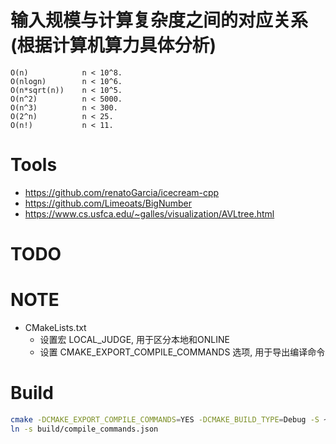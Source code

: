 # 输入规模与计算复杂度之间的对应关系(根据计算机算力具体分析)
```
O(n)            n < 10^8.
O(nlogn)        n < 10^6.
O(n*sqrt(n))    n < 10^5.
O(n^2)          n < 5000.
O(n^3)          n < 300.
O(2^n)          n < 25.
O(n!)           n < 11.
```

# Tools
* https://github.com/renatoGarcia/icecream-cpp
* https://github.com/Limeoats/BigNumber
* https://www.cs.usfca.edu/~galles/visualization/AVLtree.html

# TODO

# NOTE
- CMakeLists.txt
    - 设置宏 LOCAL_JUDGE, 用于区分本地和ONLINE
    - 设置 CMAKE_EXPORT_COMPILE_COMMANDS 选项, 用于导出编译命令

# Build
```sh
cmake -DCMAKE_EXPORT_COMPILE_COMMANDS=YES -DCMAKE_BUILD_TYPE=Debug -S ~/OJ -B ~/OJ/build -DMAIN:STRING=kmp.cpp
ln -s build/compile_commands.json
```
